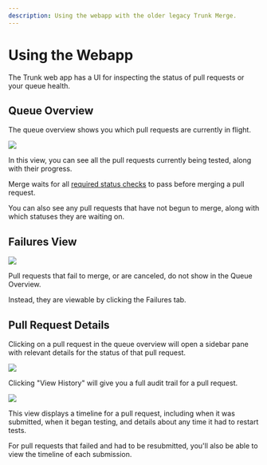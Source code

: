 ```yaml
---
description: Using the webapp with the older legacy Trunk Merge.
---
```


# Using the Webapp

The Trunk web app has a UI for inspecting the status of pull requests or your queue health.

## Queue Overview

The queue overview shows you which pull requests are currently in flight.

![ ](https://682515401-files.gitbook.io/~/files/v0/b/gitbook-x-prod.appspot.com/o/spaces%2F61Ep9MrYBkJa0Yq3zS1s%2Fuploads%2Fgit-blob-6a896ce2ab561f3190b58ef54d81ad79fd58fa3b%2Fimage.png?alt=media)

In this view, you can see all the pull requests currently being tested, along with their progress.

Merge waits for all [required status checks](https://docs.trunk.io/merge/legacy/reference#required-status-checks) to pass before merging a pull request.

You can also see any pull requests that have not begun to merge, along with which statuses they are waiting on.

## Failures View

![ ](https://682515401-files.gitbook.io/~/files/v0/b/gitbook-x-prod.appspot.com/o/spaces%2F61Ep9MrYBkJa0Yq3zS1s%2Fuploads%2Fgit-blob-300b6b5c5847c38cd70b37d080a1fed94b3b9268%2Fimage.png?alt=media)

Pull requests that fail to merge, or are canceled, do not show in the Queue Overview.

Instead, they are viewable by clicking the Failures tab.

## Pull Request Details

Clicking on a pull request in the queue overview will open a sidebar pane with relevant details for the status of that pull request.

![ ](https://682515401-files.gitbook.io/~/files/v0/b/gitbook-x-prod.appspot.com/o/spaces%2F61Ep9MrYBkJa0Yq3zS1s%2Fuploads%2Fgit-blob-55b3f4715ab26891dc1cbfbda7ac7101ea8c24a3%2Fimage.png?alt=media)

Clicking "View History" will give you a full audit trail for a pull request.

![ ](https://682515401-files.gitbook.io/~/files/v0/b/gitbook-x-prod.appspot.com/o/spaces%2F61Ep9MrYBkJa0Yq3zS1s%2Fuploads%2Fgit-blob-2cbaec39be656d647d7e0ea192d3877a5177b429%2Fimage.png?alt=media)

This view displays a timeline for a pull request, including when it was submitted, when it began testing, and details about any time it had to restart tests.

For pull requests that failed and had to be resubmitted, you'll also be able to view the timeline of each submission.
